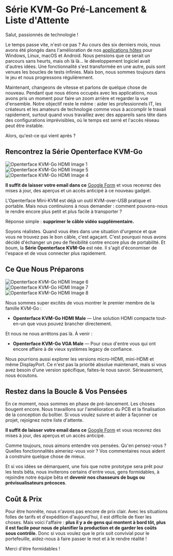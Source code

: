 # Série KVM-Go Pré-Lancement & Liste d'Attente

Salut, passionnés de technologie !

Le temps passe vite, n'est-ce pas ? Au cours des six derniers mois, nous avons été plongés dans l'amélioration de nos [applications hôtes](/app) pour Windows, Linux, macOS et Android. Nous pensions que ce serait un parcours sans heurts, mais oh là là... le développement logiciel avait d'autres idées. Une fonctionnalité s'est transformée en une autre, puis sont venues les boucles de tests infinies. Mais bon, nous sommes toujours dans le jeu et nous progressons régulièrement.

Maintenant, changeons de vitesse et parlons de quelque chose de nouveau. Pendant que nous étions occupés avec les applications, nous avons pris un moment pour faire un zoom arrière et regarder la vue d'ensemble. Notre objectif reste le même : aider les professionnels IT, les créateurs et les amateurs de technologie comme vous à accomplir le travail rapidement, surtout quand vous travaillez avec des appareils sans tête dans des configurations imprévisibles, où le temps est serré et l'accès réseau peut être instable.

Alors, qu'est-ce qui vient après ?

## Rencontrez la Série Openterface KVM-Go

<img src="https://assets.openterface.com/images/kvm-go/hdmi-p1.webp" loading="lazy" alt="Openterface KVM-Go HDMI Image 1" style="max-width: 100%; height: auto; max-height: 260px;">
<img src="https://assets.openterface.com/images/kvm-go/hdmi-p5.webp" loading="lazy" alt="Openterface KVM-Go HDMI Image 5" style="max-width: 100%; height: auto; max-height: 260px;">
<img src="https://assets.openterface.com/images/kvm-go/hdmi-p4.webp" loading="lazy" alt="Openterface KVM-Go HDMI Image 4" style="max-width: 100%; height: auto; max-height: 260px;">

**Il suffit de laisser votre email dans ce** [Google Form](https://forms.gle/yaS1F5E5MSo8DWNZ6) et vous recevrez des mises à jour, des aperçus et un accès anticipé à ce nouveau gadget.

L'Openterface Mini-KVM est déjà un outil KVM-over-USB pratique et portable. Mais nous continuions à nous demander : comment pouvons-nous le rendre encore plus petit et plus facile à transporter ?

Réponse simple : **supprimer le câble vidéo supplémentaire.**

Soyons réalistes. Quand vous êtes dans une situation d'urgence et que vous ne trouvez pas le bon câble, c'est agaçant. C'est pourquoi nous avons décidé d'échanger un peu de flexibilité contre encore plus de portabilité. Et boum, la **Série Openterface KVM-Go** est née. Il s'agit d'économiser de l'espace et de vous connecter plus rapidement.

## Ce Que Nous Préparons

<img src="https://assets.openterface.com/images/kvm-go/hdmi-p6.webp" loading="lazy" alt="Openterface KVM-Go HDMI Image 6" style="max-width: 100%; height: auto; max-height: 260px;">
<img src="https://assets.openterface.com/images/kvm-go/hdmi-p7.webp" loading="lazy" alt="Openterface KVM-Go HDMI Image 7" style="max-width: 100%; height: auto; max-height: 260px;">
<img src="https://assets.openterface.com/images/kvm-go/hdmi-p8.webp" loading="lazy" alt="Openterface KVM-Go HDMI Image 8" style="max-width: 100%; height: auto; max-height: 260px;">

Nous sommes super excités de vous montrer le premier membre de la famille KVM-Go :

- **Openterface KVM-Go HDMI Male** — Une solution HDMI compacte tout-en-un que vous pouvez brancher directement.

Et nous ne nous arrêtons pas là. À venir :

- **Openterface KVM-Go VGA Male** — Pour ceux d'entre vous qui ont encore affaire à de vieux systèmes legacy de confiance.

Nous pourrions aussi explorer les versions micro-HDMI, mini-HDMI et même DisplayPort. Ce n'est pas la priorité absolue maintenant, mais si vous avez besoin d'une version spécifique, faites-le nous savoir. Sérieusement, nous écoutons.

## Restez dans la Boucle & Vos Pensées

En ce moment, nous sommes en phase de pré-lancement. Les choses bougent encore. Nous travaillons sur l'amélioration du PCB et la finalisation de la conception du boîtier. Si vous voulez suivre et aider à façonner ce projet, rejoignez notre liste d'attente.

**Il suffit de laisser votre email dans ce** [Google Form](https://forms.gle/yaS1F5E5MSo8DWNZ6) et vous recevrez des mises à jour, des aperçus et un accès anticipé.

Comme toujours, nous aimons entendre vos pensées. Qu'en pensez-vous ? Quelles fonctionnalités aimeriez-vous voir ? Vos commentaires nous aident à construire quelque chose de mieux.

Et si vos idées se démarquent, une fois que notre prototype sera prêt pour les tests bêta, nous inviterons certains d'entre vous, gens formidables, à rejoindre notre équipe bêta et **devenir nos chasseurs de bugs ou prévisualisateurs précoces**.

## Coût & Prix

Pour être honnête, nous n'avons pas encore de prix clair. Avec les situations folles de tarifs et d'expédition d'aujourd'hui, il est difficile de fixer les choses. Mais voici l'affaire : **plus il y a de gens qui montent à bord tôt, plus il est facile pour nous de planifier la production et de garder les coûts sous contrôle.** Donc si vous voulez que le prix soit convivial pour le portefeuille, aidez-nous à faire passer le mot et à le rendre réalité !

Merci d'être formidables !
